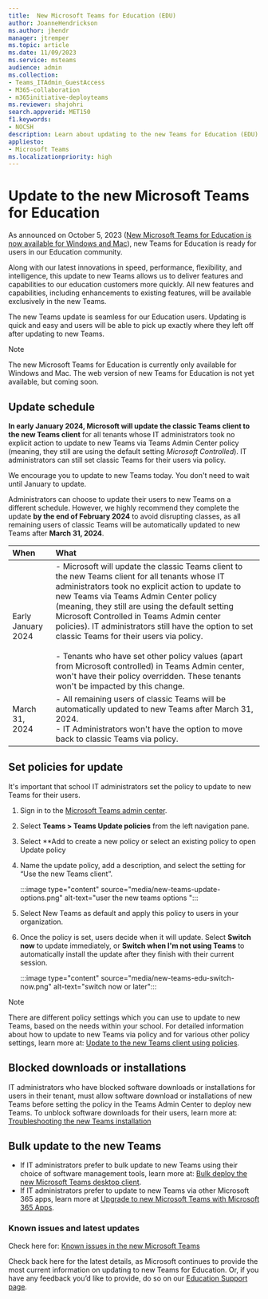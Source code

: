 ```yaml
---
title:  New Microsoft Teams for Education (EDU)
author: JoanneHendrickson
ms.author: jhendr
manager: jtremper
ms.topic: article
ms.date: 11/09/2023
ms.service: msteams
audience: admin
ms.collection: 
- Teams_ITAdmin_GuestAccess
- M365-collaboration
- m365initiative-deployteams
ms.reviewer: shajohri
search.appverid: MET150
f1.keywords:
- NOCSH
description: Learn about updating to the new Teams for Education (EDU)
appliesto: 
- Microsoft Teams
ms.localizationpriority: high
---
```

# Update to the new Microsoft Teams for Education 
 
As announced on October 5, 2023 ([New Microsoft Teams for Education is now available for Windows and Mac](https://techcommunity.microsoft.com/t5/education-blog/new-microsoft-teams-for-education-is-now-available-for-windows/ba-p/3945610)), new Teams for Education is ready for users in our Education community.  

Along with our latest innovations in speed, performance, flexibility, and intelligence, this update to new Teams allows us to deliver features and capabilities to our education customers more quickly. All new features and capabilities, including enhancements to existing features, will be available exclusively in the new Teams. 

The new Teams update is seamless for our Education users. Updating is quick and easy and users will be able to pick up exactly where they left off after updating to new Teams.  

>[!Note]
>The new Microsoft Teams for Education is currently only available for Windows and Mac. The web version of new Teams for Education is not yet available, but coming soon.

 
## Update schedule

**In early January 2024, Microsoft will update the classic Teams client to the new Teams client** for all tenants whose IT administrators took no explicit action to update to new Teams via Teams Admin Center policy (meaning, they still are using the default setting *Microsoft Controlled*). IT administrators can still set classic Teams for their users via policy.  

We encourage you to update to new Teams today. You don't need to wait until January to update. 

Administrators can choose to update their users to new Teams on a different schedule. However, we highly recommend they complete the update **by the end of February 2024** to avoid disrupting classes, as all remaining users of classic Teams will be automatically updated to new Teams after **March 31, 2024**.


|When|What|
|:-----|:-----|
|Early January 2024|- Microsoft will update the classic Teams client to the new Teams client for all tenants whose IT administrators took no explicit action to update to new Teams via Teams Admin Center policy (meaning, they still are using the default setting Microsoft Controlled in Teams Admin center policies). IT administrators still have the option to set classic Teams for their users via policy.</br></br>- Tenants who have set other policy values (apart from Microsoft controlled) in Teams Admin center, won't have their policy overridden. These tenants won't be impacted by this change. |
|March 31, 2024|- All remaining users of classic Teams will be automatically updated to new Teams after March 31, 2024.</br>- IT Administrators won't have the option to move back to classic Teams via policy.|


## Set policies for update

It's important that school IT administrators set the policy to update to new Teams for their users. 

1. Sign in to the [Microsoft Teams admin center](https://admin.teams.microsoft.com/). 
2. Select **Teams > Teams Update policies** from the left navigation pane. 
3. Select **Add to create a new policy or select an existing policy to open Update policy 
4. Name the update policy, add a description, and select the setting for “Use the new Teams client”.

   :::image type="content" source="media/new-teams-update-options.png" alt-text="user the new teams options ":::

5. Select New Teams as default and apply this policy to users in your organization.  
6. Once the policy is set, users decide when it will update. Select **Switch now** to update immediately, or **Switch when I'm not using Teams** to automatically install the update after they finish with their current session.

   :::image type="content" source="media/new-teams-edu-switch-now.png" alt-text="switch now or later":::

>[!Note]
>There are different policy settings which you can use to update to new Teams, based on the needs within your school. For detailed information about how to update to new Teams via policy and for various other policy settings, learn more at: [Update to the new Teams client using policies](new-teams-deploy-using-policies.md).

## Blocked downloads or installations

IT administrators who have blocked software downloads or installations for users in their tenant, must allow software download or installations of new Teams before setting the policy in the Teams Admin Center to deploy new Teams. To unblock software downloads for their users, learn more at: [Troubleshooting the new Teams installation](new-teams-troubleshooting-installation.md)


## Bulk update to the new Teams 

- If IT administrators prefer to bulk update to new Teams using their choice of software management tools, learn more at: [Bulk deploy the new Microsoft Teams desktop client](new-teams-bulk-install-client.md).
- If IT administrators prefer to update to new Teams via other Microsoft 365 apps, learn more at [Upgrade to new Microsoft Teams with Microsoft 365 Apps](new-teams-deploy-with-m365apps.md).


### Known issues and latest updates

Check here for: [Known issues in the new Microsoft Teams](new-teams-known-issues.md)

Check back here for the latest details, as Microsoft continues to provide the most current information on updating to new Teams for Education.  Or, if you have any feedback you’d like to provide, do so on our [Education Support page](https://edusupport.microsoft.com/support). 
